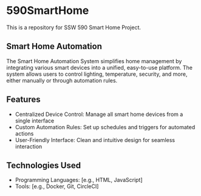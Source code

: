 # 590SmartHome
This is a repository for SSW 590 Smart Home Project.

## Smart Home Automation

The Smart Home Automation System simplifies home management by integrating various smart devices into a unified, easy-to-use platform. The system allows users to control lighting, temperature, security, and more, either manually or through automation rules.

## Features
- Centralized Device Control: Manage all smart home devices from a single interface
- Custom Automation Rules: Set up schedules and triggers for automated actions
- User-Friendly Interface: Clean and intuitive design for seamless interaction

## Technologies Used
- Programming Languages: [e.g., HTML, JavaScript]
- Tools: [e.g., Docker, Git, CircleCI]
